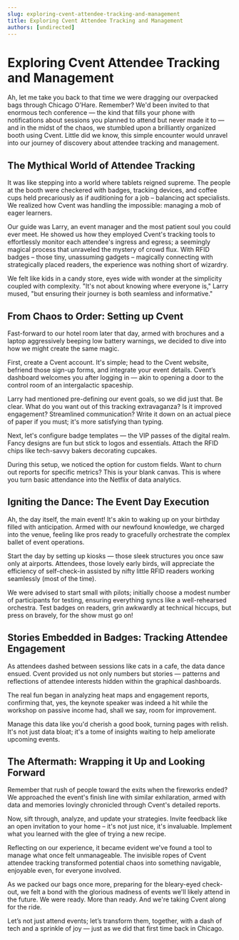 ```yaml
---
slug: exploring-cvent-attendee-tracking-and-management
title: Exploring Cvent Attendee Tracking and Management
authors: [undirected]
---
```



# Exploring Cvent Attendee Tracking and Management

Ah, let me take you back to that time we were dragging our overpacked bags through Chicago O'Hare. Remember? We'd been invited to that enormous tech conference — the kind that fills your phone with notifications about sessions you planned to attend but never made it to — and in the midst of the chaos, we stumbled upon a brilliantly organized booth using Cvent. Little did we know, this simple encounter would unravel into our journey of discovery about attendee tracking and management.

## The Mythical World of Attendee Tracking

It was like stepping into a world where tablets reigned supreme. The people at the booth were checkered with badges, tracking devices, and coffee cups held precariously as if auditioning for a job – balancing act specialists. We realized how Cvent was handling the impossible: managing a mob of eager learners.

Our guide was Larry, an event manager and the most patient soul you could ever meet. He showed us how they employed Cvent's tracking tools to effortlessly monitor each attendee's ingress and egress; a seemingly magical process that unraveled the mystery of crowd flux. With RFID badges – those tiny, unassuming gadgets – magically connecting with strategically placed readers, the experience was nothing short of wizardry.

We felt like kids in a candy store, eyes wide with wonder at the simplicity coupled with complexity. "It's not about knowing where everyone is," Larry mused, "but ensuring their journey is both seamless and informative."

## From Chaos to Order: Setting up Cvent

Fast-forward to our hotel room later that day, armed with brochures and a laptop aggressively beeping low battery warnings, we decided to dive into how we might create the same magic.

First, create a Cvent account. It's simple; head to the Cvent website, befriend those sign-up forms, and integrate your event details. Cvent’s dashboard welcomes you after logging in — akin to opening a door to the control room of an intergalactic spaceship.

Larry had mentioned pre-defining our event goals, so we did just that. Be clear. What do you want out of this tracking extravaganza? Is it improved engagement? Streamlined communication? Write it down on an actual piece of paper if you must; it's more satisfying than typing.

Next, let's configure badge templates — the VIP passes of the digital realm. Fancy designs are fun but stick to logos and essentials. Attach the RFID chips like tech-savvy bakers decorating cupcakes.

During this setup, we noticed the option for custom fields. Want to churn out reports for specific metrics? This is your blank canvas. This is where you turn basic attendance into the Netflix of data analytics.

## Igniting the Dance: The Event Day Execution

Ah, the day itself, the main event! It's akin to waking up on your birthday filled with anticipation. Armed with our newfound knowledge, we charged into the venue, feeling like pros ready to gracefully orchestrate the complex ballet of event operations.

Start the day by setting up kiosks — those sleek structures you once saw only at airports. Attendees, those lovely early birds, will appreciate the efficiency of self-check-in assisted by nifty little RFID readers working seamlessly (most of the time).

We were advised to start small with pilots; initially choose a modest number of participants for testing, ensuring everything syncs like a well-rehearsed orchestra. Test badges on readers, grin awkwardly at technical hiccups, but press on bravely, for the show must go on!

## Stories Embedded in Badges: Tracking Attendee Engagement

As attendees dashed between sessions like cats in a cafe, the data dance ensued. Cvent provided us not only numbers but stories — patterns and reflections of attendee interests hidden within the graphical dashboards.

The real fun began in analyzing heat maps and engagement reports, confirming that, yes, the keynote speaker was indeed a hit while the workshop on passive income had, shall we say, room for improvement.

Manage this data like you'd cherish a good book, turning pages with relish. It's not just data bloat; it's a tome of insights waiting to help ameliorate upcoming events.

## The Aftermath: Wrapping it Up and Looking Forward

Remember that rush of people toward the exits when the fireworks ended? We approached the event's finish line with similar exhilaration, armed with data and memories lovingly chronicled through Cvent's detailed reports.

Now, sift through, analyze, and update your strategies. Invite feedback like an open invitation to your home – it's not just nice, it's invaluable. Implement what you learned with the glee of trying a new recipe.

Reflecting on our experience, it became evident we've found a tool to manage what once felt unmanageable. The invisible ropes of Cvent attendee tracking transformed potential chaos into something navigable, enjoyable even, for everyone involved. 

As we packed our bags once more, preparing for the bleary-eyed check-out, we felt a bond with the glorious madness of events we'll likely attend in the future. We were ready. More than ready. And we're taking Cvent along for the ride.

Let’s not just attend events; let’s transform them, together, with a dash of tech and a sprinkle of joy — just as we did that first time back in Chicago.
```
